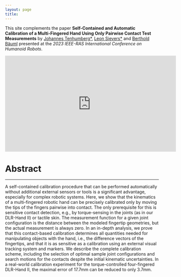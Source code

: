 ```yaml
---
layout: page
title: 
---
```


This site complements the paper **Self-Contained and Automatic Calibration of a Multi-Fingered Hand Using Only Pairwise Contact Test Measurements** by
[Johannes Tenhumberg\*](https://scholar.google.com/citations?user=2RZuYZMAAAAJ), [Leon Sievers\*](https://scholar.google.com/citations?user=y-MzVoUAAAA) and [Berthold Bäuml](https://scholar.google.com/citations?user=fjvpDsEAAAAJ) presented at the _2023 IEEE-RAS International Conference on Humanoid Robots_.
<p align="center">
<iframe width="560" height="315" src="https://www.youtube.com/embed/PoKiGV4_meA?si=TDokjcwuQc6FcWyX" title="YouTube video player" frameborder="0" allow="accelerometer; autoplay; clipboard-write; encrypted-media; gyroscope; picture-in-picture; web-share" allowfullscreen></iframe></p>

# Abstract
---
A self-contained calibration procedure that can be performed automatically without additional external sensors or tools is a significant advantage, especially for complex robotic systems.
Here, we show that the kinematics of a multi-fingered robotic hand can be precisely calibrated only by moving the tips of the fingers pairwise into contact. 
The only prerequisite for this is sensitive contact detection, e.g., by torque-sensing in the joints (as in our DLR-Hand II) or tactile skin. 
The measurement function for a given joint configuration is the distance between the modeled fingertip geometries, but the actual measurement is always zero. 
In an in-depth analysis, we prove that this contact-based calibration determines all quantities needed for manipulating objects with the hand, i.e., the difference vectors of the fingertips, and that it is as sensitive as a calibration using an external visual tracking system and markers.
We describe the complete calibration scheme, including the selection of optimal sample joint configurations and search motions for the contacts despite the initial kinematic uncertainties.
In a real-world calibration experiment for the torque-controlled four-fingered DLR-Hand II, the maximal error of 17.7mm can be reduced to only 3.7mm.
